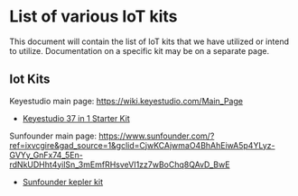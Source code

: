 # List of various IoT kits

This document will contain the list of IoT kits that we have utilized or intend to utilize. Documentation on a specific kit may be on a separate page.

## Iot Kits

Keyestudio main page:
https://wiki.keyestudio.com/Main_Page

- [Keyestudio 37 in 1 Starter Kit](<https://wiki.keyestudio.com/KS0361(KS0365)_keyestudio_37_in_1_Starter_Kit_for_BBC_micro:bit>)

Sunfounder main page:
https://www.sunfounder.com/?ref=ixvcgire&gad_source=1&gclid=CjwKCAjwmaO4BhAhEiwA5p4YLyz-GVYy_GnFx74_5En-rdNkUDHht4yilSn_3mEmfRHsveVI1zz7wBoChq8QAvD_BwE

- [Sunfounder kepler kit](https://docs.sunfounder.com/projects/kepler-kit/en/latest/)
